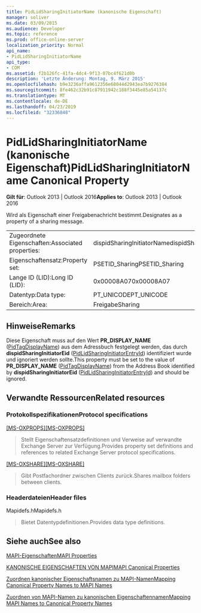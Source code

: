 ```yaml
---
title: PidLidSharingInitiatorName (kanonische Eigenschaft)
manager: soliver
ms.date: 03/09/2015
ms.audience: Developer
ms.topic: reference
ms.prod: office-online-server
localization_priority: Normal
api_name:
- PidLidSharingInitiatorName
api_type:
- COM
ms.assetid: f2b126fc-41fa-4dc4-9f13-07bc4f621d0b
description: 'Letzte Änderung: Montag, 9. März 2015'
ms.openlocfilehash: b9e3236affa9612356e68044d2943ea7b9276384
ms.sourcegitcommit: 8fe462c32b91c87911942c188f3445e85a54137c
ms.translationtype: MT
ms.contentlocale: de-DE
ms.lasthandoff: 04/23/2019
ms.locfileid: "32336848"
---
```

# <a name="pidlidsharinginitiatorname-canonical-property"></a><span data-ttu-id="93bdd-103">PidLidSharingInitiatorName (kanonische Eigenschaft)</span><span class="sxs-lookup"><span data-stu-id="93bdd-103">PidLidSharingInitiatorName Canonical Property</span></span>

  
  
<span data-ttu-id="93bdd-104">**Gilt für**: Outlook 2013 | Outlook 2016</span><span class="sxs-lookup"><span data-stu-id="93bdd-104">**Applies to**: Outlook 2013 | Outlook 2016</span></span> 
  
<span data-ttu-id="93bdd-105">Wird als Eigenschaft einer Freigabenachricht bestimmt.</span><span class="sxs-lookup"><span data-stu-id="93bdd-105">Designates as a property of a sharing message.</span></span>
  
|||
|:-----|:-----|
|<span data-ttu-id="93bdd-106">Zugeordnete Eigenschaften:</span><span class="sxs-lookup"><span data-stu-id="93bdd-106">Associated properties:</span></span>  <br/> |<span data-ttu-id="93bdd-107">dispidSharingInitiatorName</span><span class="sxs-lookup"><span data-stu-id="93bdd-107">dispidSharingInitiatorName</span></span>  <br/> |
|<span data-ttu-id="93bdd-108">Eigenschaftensatz:</span><span class="sxs-lookup"><span data-stu-id="93bdd-108">Property set:</span></span>  <br/> |<span data-ttu-id="93bdd-109">PSETID_Sharing</span><span class="sxs-lookup"><span data-stu-id="93bdd-109">PSETID_Sharing</span></span>  <br/> |
|<span data-ttu-id="93bdd-110">Lange ID (LID):</span><span class="sxs-lookup"><span data-stu-id="93bdd-110">Long ID (LID):</span></span>  <br/> |<span data-ttu-id="93bdd-111">0x00008A07</span><span class="sxs-lookup"><span data-stu-id="93bdd-111">0x00008A07</span></span>  <br/> |
|<span data-ttu-id="93bdd-112">Datentyp:</span><span class="sxs-lookup"><span data-stu-id="93bdd-112">Data type:</span></span>  <br/> |<span data-ttu-id="93bdd-113">PT_UNICODE</span><span class="sxs-lookup"><span data-stu-id="93bdd-113">PT_UNICODE</span></span>  <br/> |
|<span data-ttu-id="93bdd-114">Bereich:</span><span class="sxs-lookup"><span data-stu-id="93bdd-114">Area:</span></span>  <br/> |<span data-ttu-id="93bdd-115">Freigabe</span><span class="sxs-lookup"><span data-stu-id="93bdd-115">Sharing</span></span>  <br/> |
   
## <a name="remarks"></a><span data-ttu-id="93bdd-116">Hinweise</span><span class="sxs-lookup"><span data-stu-id="93bdd-116">Remarks</span></span>

<span data-ttu-id="93bdd-117">Diese Eigenschaft muss auf den Wert **PR_DISPLAY_NAME** ([PidTagDisplayName](pidtagdisplayname-canonical-property.md)) aus dem Adressbuch festgelegt werden, das durch **dispidSharingInitiatorEid** ([PidLidSharingInitiatorEntryId](pidlidsharinginitiatorentryid-canonical-property.md)) identifiziert wurde und ignoriert werden sollte.</span><span class="sxs-lookup"><span data-stu-id="93bdd-117">This property must be set to the value of **PR_DISPLAY_NAME** ([PidTagDisplayName](pidtagdisplayname-canonical-property.md)) from the Address Book identified by **dispidSharingInitiatorEid** ([PidLidSharingInitiatorEntryId](pidlidsharinginitiatorentryid-canonical-property.md)) and should be ignored.</span></span> 
  
## <a name="related-resources"></a><span data-ttu-id="93bdd-118">Verwandte Ressourcen</span><span class="sxs-lookup"><span data-stu-id="93bdd-118">Related resources</span></span>

### <a name="protocol-specifications"></a><span data-ttu-id="93bdd-119">Protokollspezifikationen</span><span class="sxs-lookup"><span data-stu-id="93bdd-119">Protocol specifications</span></span>

<span data-ttu-id="93bdd-120">[[MS-OXPROPS]](https://msdn.microsoft.com/library/f6ab1613-aefe-447d-a49c-18217230b148%28Office.15%29.aspx)</span><span class="sxs-lookup"><span data-stu-id="93bdd-120">[[MS-OXPROPS]](https://msdn.microsoft.com/library/f6ab1613-aefe-447d-a49c-18217230b148%28Office.15%29.aspx)</span></span>
  
> <span data-ttu-id="93bdd-121">Stellt Eigenschaftensatzdefinitionen und Verweise auf verwandte Exchange Server zur Verfügung.</span><span class="sxs-lookup"><span data-stu-id="93bdd-121">Provides property set definitions and references to related Exchange Server protocol specifications.</span></span>
    
<span data-ttu-id="93bdd-122">[[MS-OXSHARE]](https://msdn.microsoft.com/library/e4e5bd27-d5e0-43f9-a6ea-550876724f3d%28Office.15%29.aspx)</span><span class="sxs-lookup"><span data-stu-id="93bdd-122">[[MS-OXSHARE]](https://msdn.microsoft.com/library/e4e5bd27-d5e0-43f9-a6ea-550876724f3d%28Office.15%29.aspx)</span></span>
  
> <span data-ttu-id="93bdd-123">Gibt Postfachordner zwischen Clients zurück.</span><span class="sxs-lookup"><span data-stu-id="93bdd-123">Shares mailbox folders between clients.</span></span>
    
### <a name="header-files"></a><span data-ttu-id="93bdd-124">Headerdateien</span><span class="sxs-lookup"><span data-stu-id="93bdd-124">Header files</span></span>

<span data-ttu-id="93bdd-125">Mapidefs.h</span><span class="sxs-lookup"><span data-stu-id="93bdd-125">Mapidefs.h</span></span>
  
> <span data-ttu-id="93bdd-126">Bietet Datentypdefinitionen.</span><span class="sxs-lookup"><span data-stu-id="93bdd-126">Provides data type definitions.</span></span>
    
## <a name="see-also"></a><span data-ttu-id="93bdd-127">Siehe auch</span><span class="sxs-lookup"><span data-stu-id="93bdd-127">See also</span></span>



[<span data-ttu-id="93bdd-128">MAPI-Eigenschaften</span><span class="sxs-lookup"><span data-stu-id="93bdd-128">MAPI Properties</span></span>](mapi-properties.md)
  
[<span data-ttu-id="93bdd-129">KANONISCHE EIGENSCHAFTEN VON MAPI</span><span class="sxs-lookup"><span data-stu-id="93bdd-129">MAPI Canonical Properties</span></span>](mapi-canonical-properties.md)
  
[<span data-ttu-id="93bdd-130">Zuordnen kanonischer Eigenschaftsnamen zu MAPI-Namen</span><span class="sxs-lookup"><span data-stu-id="93bdd-130">Mapping Canonical Property Names to MAPI Names</span></span>](mapping-canonical-property-names-to-mapi-names.md)
  
[<span data-ttu-id="93bdd-131">Zuordnen von MAPI-Namen zu kanonischen Eigenschaftennamen</span><span class="sxs-lookup"><span data-stu-id="93bdd-131">Mapping MAPI Names to Canonical Property Names</span></span>](mapping-mapi-names-to-canonical-property-names.md)

